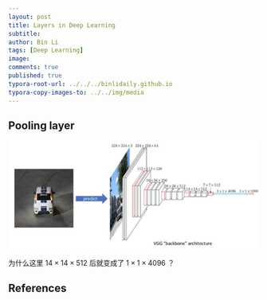 ```yaml
---
layout: post
title: Layers in Deep Learning
subtitle:
author: Bin Li
tags: [Deep Learning]
image: 
comments: true
published: true
typora-root-url: ../../../binlidaily.github.io
typora-copy-images-to: ../../img/media
---
```


## Pooling layer

![1533523266540](/img/media/1533523266540.png)

为什么这里 $14 \times 14 \times 512$ 后就变成了 $1 \times 1 \times 4096$ ？

## References

